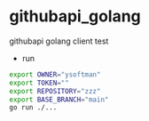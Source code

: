 # githubapi_golang

githubapi golang client test

- run

```bash
export OWNER="ysoftman"
export TOKEN=""
export REPOSITORY="zzz"
export BASE_BRANCH="main"
go run ./...
```
